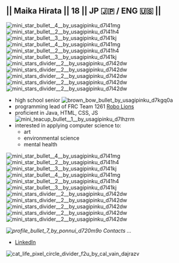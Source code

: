## || Maika Hirata || 18 || JP :jp: / ENG :us: ||

<!---
### 🌱 [My portfolio website](https://uni-mairata.github.io/) ![free_icon__cat_by_onedayfour_d4upepx](https://user-images.githubusercontent.com/57153217/216064844-2a26424b-6e37-402f-aaaa-58ef41a79eef.gif)
--->

![mini_star_bullet__4__by_usagipinku_d7l41mg](https://user-images.githubusercontent.com/57153217/216064225-d4f56df8-4807-42b0-bbe7-c330b460bbd3.png)![mini_star_bullet__2__by_usagipinku_d7l41h4](https://user-images.githubusercontent.com/57153217/216064221-68a58ecb-8a29-44c3-be39-98db2b7c433b.png)![mini_star_bullet__3__by_usagipinku_d7l41kj](https://user-images.githubusercontent.com/57153217/216064223-65cf8dc1-0157-4246-a3a4-07262559f9a4.png)![mini_star_bullet__4__by_usagipinku_d7l41mg](https://user-images.githubusercontent.com/57153217/216064225-d4f56df8-4807-42b0-bbe7-c330b460bbd3.png)![mini_star_bullet__2__by_usagipinku_d7l41h4](https://user-images.githubusercontent.com/57153217/216064221-68a58ecb-8a29-44c3-be39-98db2b7c433b.png)![mini_star_bullet__3__by_usagipinku_d7l41kj](https://user-images.githubusercontent.com/57153217/216064223-65cf8dc1-0157-4246-a3a4-07262559f9a4.png)![mini_stars_divider__2__by_usagipinku_d7l42dw](https://user-images.githubusercontent.com/57153217/216063563-adcb3a68-b2a0-48d0-9ee1-859e8b19ef3e.png)![mini_stars_divider__2__by_usagipinku_d7l42dw](https://user-images.githubusercontent.com/57153217/216063563-adcb3a68-b2a0-48d0-9ee1-859e8b19ef3e.png)![mini_stars_divider__2__by_usagipinku_d7l42dw](https://user-images.githubusercontent.com/57153217/216063563-adcb3a68-b2a0-48d0-9ee1-859e8b19ef3e.png)![mini_stars_divider__2__by_usagipinku_d7l42dw](https://user-images.githubusercontent.com/57153217/216063563-adcb3a68-b2a0-48d0-9ee1-859e8b19ef3e.png)![mini_stars_divider__2__by_usagipinku_d7l42dw](https://user-images.githubusercontent.com/57153217/216063563-adcb3a68-b2a0-48d0-9ee1-859e8b19ef3e.png)

- high school senior ![brown_bow_bullet_by_usagipinku_d7kgq0a](https://user-images.githubusercontent.com/57153217/216066140-e8782c36-aa24-4e27-9eb2-3da7032d5566.png)
- programming lead of FRC Team 1261 [Robo Lions](https://github.com/RoboLions)
- proficient in Java, HTML, CSS, JS ![mini_teacup_bullet__1__by_usagipinku_d7lhzrm](https://user-images.githubusercontent.com/57153217/216066278-bd80e149-3b96-4457-a46c-3a2b92f23142.png)
- interested in applying computer science to:
  - art
  - environmental science
  - mental health

![mini_star_bullet__4__by_usagipinku_d7l41mg](https://user-images.githubusercontent.com/57153217/216064225-d4f56df8-4807-42b0-bbe7-c330b460bbd3.png)![mini_star_bullet__2__by_usagipinku_d7l41h4](https://user-images.githubusercontent.com/57153217/216064221-68a58ecb-8a29-44c3-be39-98db2b7c433b.png)![mini_star_bullet__3__by_usagipinku_d7l41kj](https://user-images.githubusercontent.com/57153217/216064223-65cf8dc1-0157-4246-a3a4-07262559f9a4.png)![mini_star_bullet__4__by_usagipinku_d7l41mg](https://user-images.githubusercontent.com/57153217/216064225-d4f56df8-4807-42b0-bbe7-c330b460bbd3.png)![mini_star_bullet__2__by_usagipinku_d7l41h4](https://user-images.githubusercontent.com/57153217/216064221-68a58ecb-8a29-44c3-be39-98db2b7c433b.png)![mini_star_bullet__3__by_usagipinku_d7l41kj](https://user-images.githubusercontent.com/57153217/216064223-65cf8dc1-0157-4246-a3a4-07262559f9a4.png)![mini_stars_divider__2__by_usagipinku_d7l42dw](https://user-images.githubusercontent.com/57153217/216063563-adcb3a68-b2a0-48d0-9ee1-859e8b19ef3e.png)![mini_stars_divider__2__by_usagipinku_d7l42dw](https://user-images.githubusercontent.com/57153217/216063563-adcb3a68-b2a0-48d0-9ee1-859e8b19ef3e.png)![mini_stars_divider__2__by_usagipinku_d7l42dw](https://user-images.githubusercontent.com/57153217/216063563-adcb3a68-b2a0-48d0-9ee1-859e8b19ef3e.png)![mini_stars_divider__2__by_usagipinku_d7l42dw](https://user-images.githubusercontent.com/57153217/216063563-adcb3a68-b2a0-48d0-9ee1-859e8b19ef3e.png)![mini_stars_divider__2__by_usagipinku_d7l42dw](https://user-images.githubusercontent.com/57153217/216063563-adcb3a68-b2a0-48d0-9ee1-859e8b19ef3e.png)

*![profile_bullet_7_by_ponnui_d720m9o](https://user-images.githubusercontent.com/57153217/216065639-57d00616-6280-41d1-8f3b-861e49caf6ba.gif) Contacts ...*
  - [LinkedIn](https://www.linkedin.com/in/maika-hirata-uni-mairata/)

<!---
![mafumafu-peek](https://user-images.githubusercontent.com/57153217/216062125-f6ec53b8-3e78-46b6-8551-3c1354b73e08.gif)
--->

![cat_life_pixel_circle_divider_f2u_by_cal_vain_dajrazv](https://user-images.githubusercontent.com/57153217/216064839-d376b5e0-83a3-4745-89aa-1cc83a47dae6.png)

<!---
uni-mairata/uni-mairata is a ✨ special ✨ repository because its `README.md` (this file) appears on your GitHub profile.
You can click the Preview link to take a look at your changes.
--->
